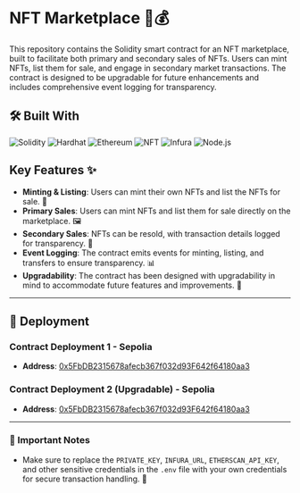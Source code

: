 # NFT Marketplace 🎑💰

This repository contains the Solidity smart contract for an NFT marketplace, built to facilitate both primary and secondary sales of NFTs. Users can mint NFTs, list them for sale, and engage in secondary market transactions. The contract is designed to be upgradable for future enhancements and includes comprehensive event logging for transparency.

## 🛠️ Built With

![Solidity](https://img.shields.io/badge/Solidity-363636?style=flat&logo=solidity&logoColor=white)
![Hardhat](https://img.shields.io/badge/Hardhat-ff6c37?style=flat&logo=hardhat&logoColor=white)
![Ethereum](https://img.shields.io/badge/Ethereum-3C3C3D?style=flat&logo=ethereum&logoColor=white)
![NFT](https://img.shields.io/badge/NFT-FF5733?style=flat&logo=ethereum&logoColor=white)
![Infura](https://img.shields.io/badge/Infura-FF533B?style=flat&logo=infura&logoColor=white)
![Node.js](https://img.shields.io/badge/Node.js-339933?style=flat&logo=node.js&logoColor=white)

## Key Features ✨

- **Minting & Listing**: Users can mint their own NFTs and list the NFTs for sale. 🛒
- **Primary Sales**: Users can mint NFTs and list them for sale directly on the marketplace. 🖼️
- **Secondary Sales**: NFTs can be resold, with transaction details logged for transparency. 🔄
- **Event Logging**: The contract emits events for minting, listing, and transfers to ensure transparency. 📊
- **Upgradability**: The contract has been designed with upgradability in mind to accommodate future features and improvements. 🔧

---

## **🚀 Deployment**

### **Contract Deployment 1 - Sepolia**
- **Address**: [0x5FbDB2315678afecb367f032d93F642f64180aa3](https://sepolia.etherscan.io/address/0x5FbDB2315678afecb367f032d93F642f64180aa3)  

### **Contract Deployment 2 (Upgradable) - Sepolia**  
- **Address**: [0x5FbDB2315678afecb367f032d93F642f64180aa3](https://sepolia.etherscan.io/address/0x5FbDB2315678afecb367f032d93F642f64180aa3)  

---

### 🔑 Important Notes

- Make sure to replace the `PRIVATE_KEY`, `INFURA_URL`, `ETHERSCAN_API_KEY`, and other sensitive credentials in the `.env` file with your own credentials for secure transaction handling. 💼


